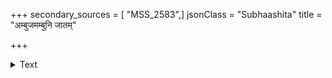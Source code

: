 +++
secondary_sources = [ "MSS_2583",]
jsonClass = "Subhaashita"
title = "अम्बुजमम्बुनि जातम्"

+++

<details><summary>Text</summary>

अम्बुजमम्बुनि जातं नहि दृष्टं जातमम्बुजादम्बु।  
अधुना तद्विपरीतं चरणसरोजाद्विनिर्गता गङ्गा॥
</details>
